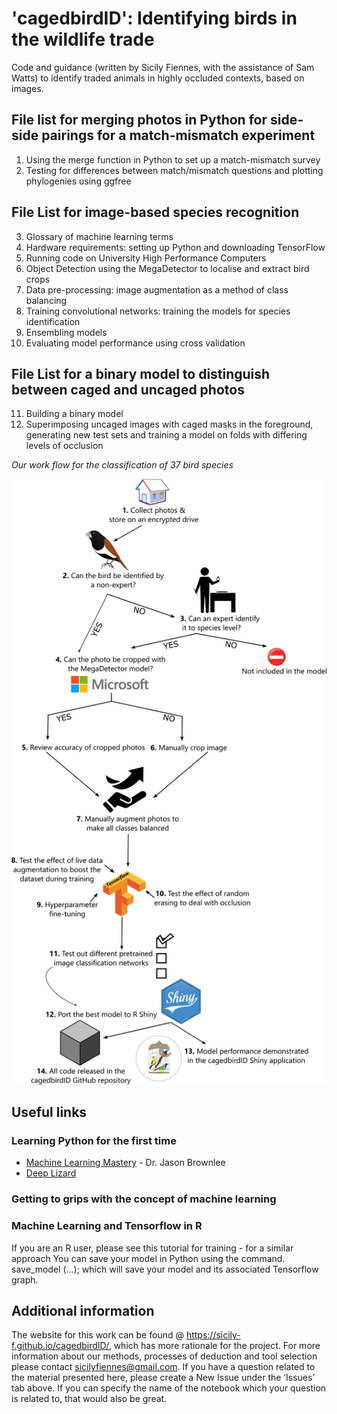 # 'cagedbirdID': Identifying birds in the wildlife trade

Code and guidance (written by Sicily Fiennes, with the assistance of Sam Watts) to identify traded animals in highly occluded contexts, based on images.

## File list for merging photos in Python for side-side pairings for a match-mismatch experiment
1. Using the merge function in Python to set up a match-mismatch survey
2. Testing for differences between match/mismatch questions and plotting phylogenies using ggfree

## File List for image-based species recognition
3. Glossary of machine learning terms
4. Hardware requirements: setting up Python and downloading TensorFlow
5. Running code on University High Performance Computers
6. Object Detection using the MegaDetector to localise and extract bird crops
7. Data pre-processing: image augmentation as a method of class balancing
8. Training convolutional networks: training the models for species identification
9. Ensembling models
10. Evaluating model performance using cross validation

## File List for a binary model to distinguish between caged and uncaged photos
11. Building a binary model
12. Superimposing uncaged images with caged masks in the foreground, generating new test sets and training a model on folds with differing levels of occlusion

*Our work flow for the classification of 37 bird species*


![workflow](/path986-4-5.png)

## Useful links 
### Learning Python for the first time
* [Machine Learning Mastery](https://machinelearningmastery.com/) - Dr. Jason Brownlee
* [Deep Lizard](https://www.youtube.com/watch?v=Zrt76AIbeh4&t=441s)

### Getting to grips with the concept of machine learning
### Machine Learning and Tensorflow in R
If you are an R user, please see this tutorial for training - for a similar approach
You can save your model in Python using the command. save_model (...); which will save your model and its associated Tensorflow graph.

## Additional information
The website for this work can be found @ https://sicily-f.github.io/cagedbirdID/, which has more rationale for the project. For more information about our methods, processes of deduction and tool selection please contact [sicilyfiennes@gmail.com](mailto:sicilyfiennes@gmail.com). If you have a question related to the material presented here, please create a New Issue under the ‘Issues’ tab above. If you can specify the name of the notebook which your question is related to, that would also be great. 
